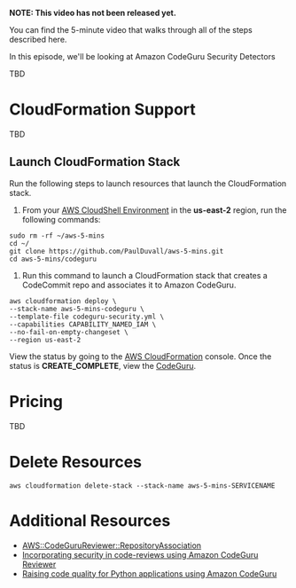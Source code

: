 **NOTE: This video has not been released yet.**

You can find the 5-minute video that walks through all of the steps described here. 

In this episode, we'll be looking at Amazon CodeGuru Security Detectors

TBD


# CloudFormation Support
TBD


## Launch CloudFormation Stack

Run the following steps to launch resources that launch the CloudFormation stack.

1. From your [AWS CloudShell Environment](https://us-east-2.console.aws.amazon.com/cloudshell/home?region=us-east-2#) in the **us-east-2** region, run the following commands: 
```
sudo rm -rf ~/aws-5-mins
cd ~/
git clone https://github.com/PaulDuvall/aws-5-mins.git
cd aws-5-mins/codeguru
```

1. Run this command to launch a CloudFormation stack that creates a CodeCommit repo and associates it to Amazon CodeGuru.

```
aws cloudformation deploy \
--stack-name aws-5-mins-codeguru \
--template-file codeguru-security.yml \
--capabilities CAPABILITY_NAMED_IAM \
--no-fail-on-empty-changeset \
--region us-east-2
```

View the status by going to the [AWS CloudFormation](https://console.aws.amazon.com/cloudformation/home?region=us-east-2#) console. Once the status is **CREATE_COMPLETE**, view the [CodeGuru](https://us-east-2.console.aws.amazon.com/codeguru/reviewer/?region=us-east-2#/associations).

# Pricing
TBD

# Delete Resources

```
aws cloudformation delete-stack --stack-name aws-5-mins-SERVICENAME
```

# Additional Resources

* [AWS::CodeGuruReviewer::RepositoryAssociation](https://docs.aws.amazon.com/AWSCloudFormation/latest/UserGuide/aws-resource-codegurureviewer-repositoryassociation.html)
* [Incorporating security in code-reviews using Amazon CodeGuru Reviewer](https://aws.amazon.com/blogs/devops/incorporating-security-in-code-reviews-using-amazon-codeguru-reviewer)
* [Raising code quality for Python applications using Amazon CodeGuru](https://aws.amazon.com/blogs/devops/raising-code-quality-for-python-applications-using-amazon-codeguru/)